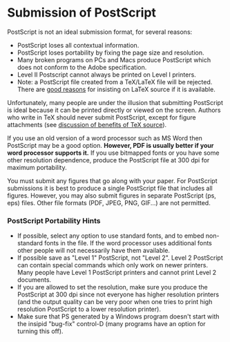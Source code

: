 Submission of PostScript
========================

PostScript is not an ideal submission format, for several reasons:

-   PostScript loses all contextual information.
-   PostScript loses portability by fixing the page size and resolution.
-   Many broken programs on PCs and Macs produce PostScript which does
    not conform to the Adobe specification.
-   Level II Postscript cannot always be printed on Level I printers.
-   <span class="note">Note:</span> a PostScript file created from a
    TeX/LaTeX file will be rejected. There are [good
    reasons](faq/whytex.md) for insisting on LaTeX source if it is
    available.

Unfortunately, many people are under the illusion that submitting
PostScript is ideal because it can be printed directly or viewed on the
screen. Authors who write in TeX should never submit PostScript, except
for figure attachments (see [discussion of benefits of TeX
source](faq/whytex.md)).

If you use an old version of a word processor such as MS Word then
PostScript may be a good option. **However, PDF is usually better if
your word processor supports it.** If you use bitmapped fonts or you
have some other resolution dependence, produce the PostScript file at
300 dpi for maximum portability.

You must submit any figures that go along with your paper. For
PostScript submissions it is best to produce a single PostScript file
that includes all figures. However, you may also submit figures in
separate PostScript (ps, eps) files. Other file formats (PDF, JPEG, PNG,
GIF...) are not permitted.

<span id="port"></span>

### PostScript Portability Hints

-   If possible, select any option to use standard fonts, and to embed
    non-standard fonts in the file. If the word processor uses
    additional fonts other people will not necessarily have them
    available.
-   If possible save as "Level 1" PostScript, not "Level 2". Level 2
    PostScript can contain special commands which only work on newer
    printers. Many people have Level 1 PostScript printers and cannot
    print Level 2 documents.
-   If you are allowed to set the resolution, make sure you produce the
    PostScript at 300 dpi since not everyone has higher resolution
    printers (and the output quality can be very poor when one tries to
    print high resolution PostScript to a lower resolution printer).
-   Make sure that PS generated by a Windows program doesn't start with
    the insipid "bug-fix" control-D (many programs have an option for
    turning this off).
